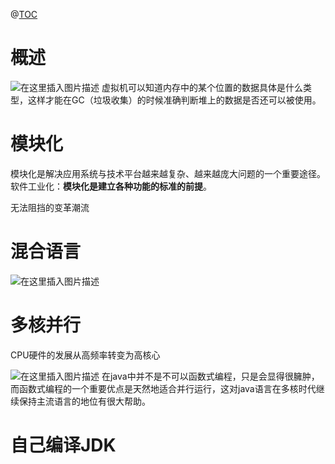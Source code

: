 ﻿@[TOC](目录)
# 概述
![在这里插入图片描述](https://img-blog.csdnimg.cn/4e09b25a463e48bcaf0b583b2a1867a7.png?x-oss-process=image/watermark,type_ZHJvaWRzYW5zZmFsbGJhY2s,shadow_50,text_Q1NETiBAcHVyaXR5LWdvb2Q=,size_20,color_FFFFFF,t_70,g_se,x_16)
虚拟机可以知道内存中的某个位置的数据具体是什么类型，这样才能在GC（垃圾收集）的时候准确判断堆上的数据是否还可以被使用。

# 模块化
模块化是解决应用系统与技术平台越来越复杂、越来越庞大问题的一个重要途径。
软件工业化：**模块化是建立各种功能的标准的前提**。

无法阻挡的变革潮流
# 混合语言
![在这里插入图片描述](https://img-blog.csdnimg.cn/94733467ff744bbb9dae08f4f48d01de.png?x-oss-process=image/watermark,type_ZHJvaWRzYW5zZmFsbGJhY2s,shadow_50,text_Q1NETiBAcHVyaXR5LWdvb2Q=,size_20,color_FFFFFF,t_70,g_se,x_16)
# 多核并行
CPU硬件的发展从高频率转变为高核心

![在这里插入图片描述](https://img-blog.csdnimg.cn/079e545f246e463bb0da49b7afde1120.png?x-oss-process=image/watermark,type_ZHJvaWRzYW5zZmFsbGJhY2s,shadow_50,text_Q1NETiBAcHVyaXR5LWdvb2Q=,size_20,color_FFFFFF,t_70,g_se,x_16)
在java中并不是不可以函数式编程，只是会显得很臃肿，而函数式编程的一个重要优点是天然地适合并行运行，这对java语言在多核时代继续保持主流语言的地位有很大帮助。

# 自己编译JDK


